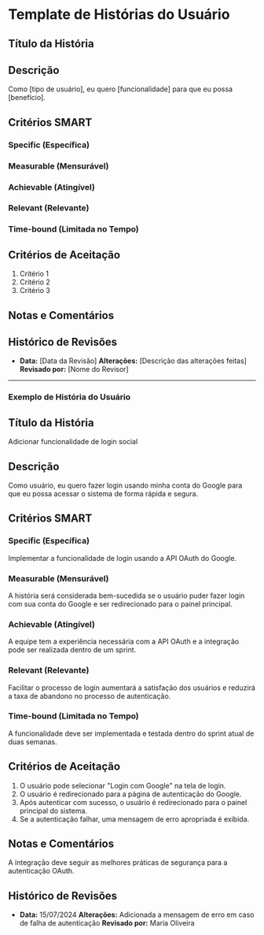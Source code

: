 # Template de Histórias do Usuário

## Título da História
<!-- Um título breve e descritivo para a história do usuário -->

## Descrição
Como [tipo de usuário], eu quero [funcionalidade] para que eu possa [benefício].

## Critérios SMART

### Specific (Específica)
<!-- Descreva de forma clara e específica o que precisa ser feito -->

### Measurable (Mensurável)
<!-- Defina critérios que permitam medir o sucesso da história -->

### Achievable (Atingível)
<!-- Explique por que essa história é realista e pode ser completada dentro das limitações -->

### Relevant (Relevante)
<!-- Justifique a relevância dessa história para os objetivos do projeto -->

### Time-bound (Limitada no Tempo)
<!-- Indique o prazo em que a história deve ser completada -->

## Critérios de Aceitação
<!-- Defina critérios claros e objetivos para aceitar a história -->
1. Critério 1
2. Critério 2
3. Critério 3

## Notas e Comentários
<!-- Espaço para adicionar qualquer informação adicional, notas ou comentários relevantes -->

## Histórico de Revisões
<!-- Registre alterações e revisões feitas na história -->
- **Data:** [Data da Revisão]
  **Alterações:** [Descrição das alterações feitas]
  **Revisado por:** [Nome do Revisor]

---

### Exemplo de História do Usuário

## Título da História
Adicionar funcionalidade de login social

## Descrição
Como usuário, eu quero fazer login usando minha conta do Google para que eu possa acessar o sistema de forma rápida e segura.

## Critérios SMART

### Specific (Específica)
Implementar a funcionalidade de login usando a API OAuth do Google.

### Measurable (Mensurável)
A história será considerada bem-sucedida se o usuário puder fazer login com sua conta do Google e ser redirecionado para o painel principal.

### Achievable (Atingível)
A equipe tem a experiência necessária com a API OAuth e a integração pode ser realizada dentro de um sprint.

### Relevant (Relevante)
Facilitar o processo de login aumentará a satisfação dos usuários e reduzirá a taxa de abandono no processo de autenticação.

### Time-bound (Limitada no Tempo)
A funcionalidade deve ser implementada e testada dentro do sprint atual de duas semanas.

## Critérios de Aceitação
1. O usuário pode selecionar "Login com Google" na tela de login.
2. O usuário é redirecionado para a página de autenticação do Google.
3. Após autenticar com sucesso, o usuário é redirecionado para o painel principal do sistema.
4. Se a autenticação falhar, uma mensagem de erro apropriada é exibida.

## Notas e Comentários
A integração deve seguir as melhores práticas de segurança para a autenticação OAuth.

## Histórico de Revisões
- **Data:** 15/07/2024
  **Alterações:** Adicionada a mensagem de erro em caso de falha de autenticação
  **Revisado por:** Maria Oliveira


